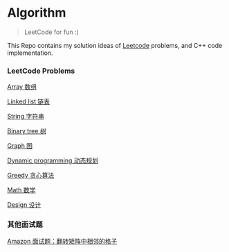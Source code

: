 # Algorithm
> LeetCode for fun :)

This Repo contains my solution ideas of [Leetcode](https://leetcode.com/) problems, and C++ code implementation.

### LeetCode Problems

[Array 数组](https://github.com/chen892704/Algorithm/tree/master/LeetCode/%E6%95%B0%E7%BB%84)

[Linked list 链表](https://github.com/chen892704/Algorithm/tree/master/LeetCode/%E9%93%BE%E8%A1%A8)

[String 字符串](https://github.com/chen892704/Algorithm/tree/master/LeetCode/%E5%AD%97%E7%AC%A6%E4%B8%B2)

[Binary tree 树](https://github.com/chen892704/Algorithm/tree/master/LeetCode/%E6%A0%91)

[Graph 图](https://github.com/chen892704/Algorithm/tree/master/LeetCode/%E5%9B%BE)

[Dynamic programming 动态规划](https://github.com/chen892704/Algorithm/tree/master/LeetCode/%E5%8A%A8%E6%80%81%E8%A7%84%E5%88%92)

[Greedy 贪心算法](https://github.com/chen892704/Algorithm/tree/master/LeetCode/%E8%B4%AA%E5%BF%83)

[Math 数学](https://github.com/chen892704/Algorithm/tree/master/LeetCode/%E6%95%B0%E5%AD%A6)

[Design 设计](https://github.com/chen892704/Algorithm/tree/master/LeetCode/%E8%AE%BE%E8%AE%A1)


### 其他面试题

[Amazon 面试题：翻转矩阵中相邻的格子](https://github.com/chen892704/Algorithm/blob/master/%E5%85%B6%E4%BB%96%E9%9D%A2%E8%AF%95%E9%A2%98/%E7%BF%BB%E8%BD%AC%E7%9F%A9%E9%98%B5%E4%B8%AD%E7%9B%B8%E9%82%BB%E7%9A%84%E6%A0%BC%E5%AD%90.md)